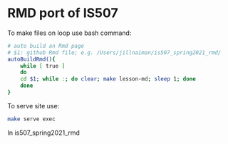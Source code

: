 # RMD port of IS507

To make files on loop use bash command:

```bash
# auto build an Rmd page
# $1: github Rmd file; e.g. /Users/jillnaiman/is507_spring2021_rmd/
autoBuildRmd(){
    while [ true ]
    do
	cd $1; while :; do clear; make lesson-md; sleep 1; done
    done
}
```

To serve site use:

```bash
make serve exec
```

In is507_spring2021_rmd
